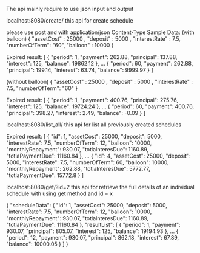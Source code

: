 The api mainly require to use json input and output


localhost:8080/create/
this api for create schedule

please use post and with application/json Content-Type
Sample Data:
(with balloon)
{
"assetCost" : 25000 ,
"deposit" : 5000 ,
"interestRate" : 7.5,
"numberOfTerm": "60",
"balloon" : 10000
}

Expired result:
[
    {
        "period": 1,
        "payment": 262.88,
        "principal": 137.88,
        "interest": 125,
        "balance": 19862.12
    },
  ...
    {
        "period": 60,
        "payment": 262.88,
        "principal": 199.14,
        "interest": 63.74,
        "balance": 9999.97
    }
]


(without balloon)
{
"assetCost" : 25000 ,
"deposit" : 5000 ,
"interestRate" : 7.5,
"numberOfTerm": "60"
}

Expired result:
[
    {
        "period": 1,
        "payment": 400.76,
        "principal": 275.76,
        "interest": 125,
        "balance": 19724.24
    },
  ...
   {
        "period": 60,
        "payment": 400.76,
        "principal": 398.27,
        "interest": 2.49,
        "balance": -0.09
    }
]


localhost:8080/list_all/
this api for list all previously created schedules

Expired result:
[
    {
        "id": 1,
        "assetCost": 25000,
        "deposit": 5000,
        "interestRate": 7.5,
        "numberOfTerm": 12,
        "balloon": 10000,
        "monthlyRepayment": 930.07,
        "totlaInteresDue": 1160.89,
        "totlaPaymentDue": 11160.84
    },
...
    {
        "id": 4,
        "assetCost": 25000,
        "deposit": 5000,
        "interestRate": 7.5,
        "numberOfTerm": 60,
        "balloon": 10000,
        "monthlyRepayment": 262.88,
        "totlaInteresDue": 5772.77,
        "totlaPaymentDue": 15772.8
    }
]


localhost:8080/get/?id=2
this api for retrieve the full details of an individual schedule 
with using get method and id = x

{
    "scheduleData": {
        "id": 1,
        "assetCost": 25000,
        "deposit": 5000,
        "interestRate": 7.5,
        "numberOfTerm": 12,
        "balloon": 10000,
        "monthlyRepayment": 930.07,
        "totlaInteresDue": 1160.89,
        "totlaPaymentDue": 11160.84
    },
   "resultList": [
        {
            "period": 1,
            "payment": 930.07,
            "principal": 805.07,
            "interest": 125,
            "balance": 19194.93
        },
        ...
        {
            "period": 12,
            "payment": 930.07,
            "principal": 862.18,
            "interest": 67.89,
            "balance": 10000.05
        }
    ]
}
